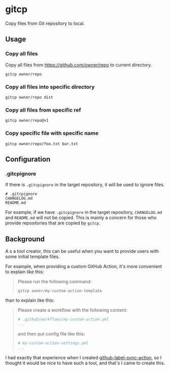 # gitcp

Copy files from Git repository to local.

## Usage

### Copy all files

Copy all files from https://github.com/owner/repo to current directory.

```
gitcp owner/repo
```

### Copy all files into specific directory

```
gitcp owner/repo dist
```
### Copy all files from specific ref

```
gitcp owner/repo@v1
```

### Copy specific file with specific name

```
gitcp owner/repo/foo.txt bar.txt
```

## Configuration

### .gitcpignore

If there is `.gitcpignore` in the target repository, it will be used to ignore files.

```
# .gitcpignore
CHANGELOG.md
README.md
```

For example, if we have `.gitcpignore` in the target repository, `CHANGELOG.md` and `README.md` will not be copied. This is mainly a concern for those who provide repositories that are copied by `gitcp`.

## Background

A s a tool creator, this can be useful when you want to provide users with some initial template files.

For example, when providing a custom GitHub Action, it's more convenient to explain like this:

> Please run the following command:
>
> ```
> gitcp owner/my-custom-action-template
> ```

than to explain like this:

> Please create a workflow with the following content:
>
> ```yaml
> # .github/workflows/my-custom-action.yml
> ...
> ```
>
> and then put config file like this:
>
> ```yaml
> # my-custom-action-settings.yml
> ...
> ```

I had exactly that experience when I created [github-label-sync-action](https://github.com/r7kamura/github-label-sync-action), so I thought it would be nice to have such a tool, and that's I came to create this.
